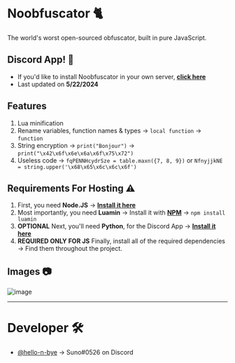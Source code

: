 # Noobfuscator 🐈
The world's worst open-sourced obfuscator, built in pure JavaScript.

## Discord App! 🤖
* If you'd like to install Noobfuscator in your own server, **[click here](https://discord.com/oauth2/authorize?client_id=1242984616558854154)**
* Last updated on **5/22/2024**

## Features
1. Lua minification
2. Rename variables, function names & types → `local function` → `function`
3. String encryption → `print("Bonjour")` → `print("\x42\x6f\x6e\x6a\x6f\x75\x72")`
4. Useless code → `fqPENNHcydrSze = table.maxn({7, 8, 9})` or `NfnyjjkNE = string.upper('\x68\x65\x6c\x6c\x6f')`

## Requirements For Hosting ⚠️
1. First, you need **Node.JS** → **[Install it here](https://nodejs.org/)**
2. Most importantly, you need **Luamin** → Install it with **[NPM](https://www.w3schools.com/whatis/whatis_npm.asp)** → `npm install luamin`
3. **OPTIONAL** Next, you'll need **Python**, for the Discord App → **[Install it here](https://python.org)**
4. **REQUIRED ONLY FOR JS** Finally, install all of the required dependencies → Find them throughout the project.

## Images 📷
![image](https://github.com/hello-n-bye/noobfuscator/assets/159689944/da029627-bddc-431f-b8da-751ac43a4545)



---

# Developer 🛠️
* [@hello-n-bye](https://github.com/hello-n-bye) → Suno#0526 on Discord
